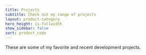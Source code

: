 ```yaml
---
title: Projects
subtitle: Check out my range of projects
layout: product-category
hero_height: is-fullwidth
show_sidebar: false
sort: product_code
---
```


These are some of my favorite and recent development projects.